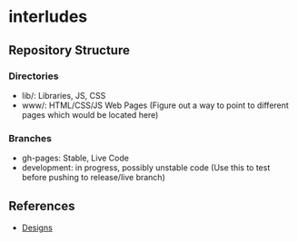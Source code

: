 # interludes

## Repository Structure

### Directories

- lib/: Libraries, JS, CSS
- www/: HTML/CSS/JS Web Pages (Figure out a way to point to different pages which would be located here)

### Branches
- gh-pages: Stable, Live Code
- development: in progress, possibly unstable code (Use this to test before pushing to release/live branch)

## References

- [Designs](https://interludes.wake.io/)